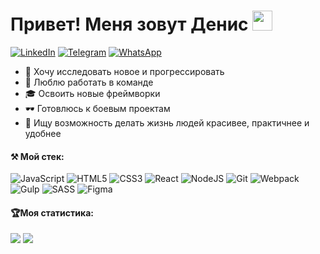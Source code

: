 <h1>Привет! Меня зовут Денис 
<img src="https://github.com/blackcater/blackcater/raw/main/images/Hi.gif" height="32"/></h1>

[![LinkedIn](https://img.shields.io/badge/linkedin-%230077B5.svg?style=for-the-badge&logo=linkedin&logoColor=white)](https://www.linkedin.com/in/gabbasovden)
[![Telegram](https://img.shields.io/badge/Telegram-2CA5E0?style=for-the-badge&logo=telegram&logoColor=white)](http://t.me/denis_gabbasov730)
[![WhatsApp](https://img.shields.io/badge/WhatsApp-25D366?style=for-the-badge&logo=whatsapp&logoColor=white)](https://wa.me/qr/ICNSYNSNGW2BJ1)

- 🔭 Хочу исследовать новое и прогрессировать
- 👯 Люблю работать в команде
- 🎓 Освоить новые фреймворки
- 🕶 Готовлюсь к боевым проектам
- 🧸 Ищу возможность делать жизнь людей красивее, практичнее и удобнее

<h4>⚒ Мой стек:</h4>

![JavaScript](https://img.shields.io/badge/javascript-%23323330.svg?style=for-the-badge&logo=javascript&logoColor=%23F7DF1E)
![HTML5](https://img.shields.io/badge/html5-%23E34F26.svg?style=for-the-badge&logo=html5&logoColor=white)
![CSS3](https://img.shields.io/badge/css3-%231572B6.svg?style=for-the-badge&logo=css3&logoColor=white)
![React](https://img.shields.io/badge/react-%2320232a.svg?style=for-the-badge&logo=react&logoColor=%2361DAFB)
![NodeJS](https://img.shields.io/badge/node.js-6DA55F?style=for-the-badge&logo=node.js&logoColor=white)
![Git](https://img.shields.io/badge/git-%23F05033.svg?style=for-the-badge&logo=git&logoColor=white)
![Webpack](https://img.shields.io/badge/webpack-%238DD6F9.svg?style=for-the-badge&logo=webpack&logoColor=black)
![Gulp](https://img.shields.io/badge/GULP-%23CF4647.svg?style=for-the-badge&logo=gulp&logoColor=white)
![SASS](https://img.shields.io/badge/SASS-hotpink.svg?style=for-the-badge&logo=SASS&logoColor=white)
![Figma](https://img.shields.io/badge/figma-%23F24E1E.svg?style=for-the-badge&logo=figma&logoColor=white)

<h4>🏆Моя статистика:</h4>

![](http://github-profile-summary-cards.vercel.app/api/cards/repos-per-language?username=Denchik730&theme=github_dark)
![](https://github-profile-summary-cards.vercel.app/api/cards/profile-details?username=Denchik730&theme=solarized_dark)

